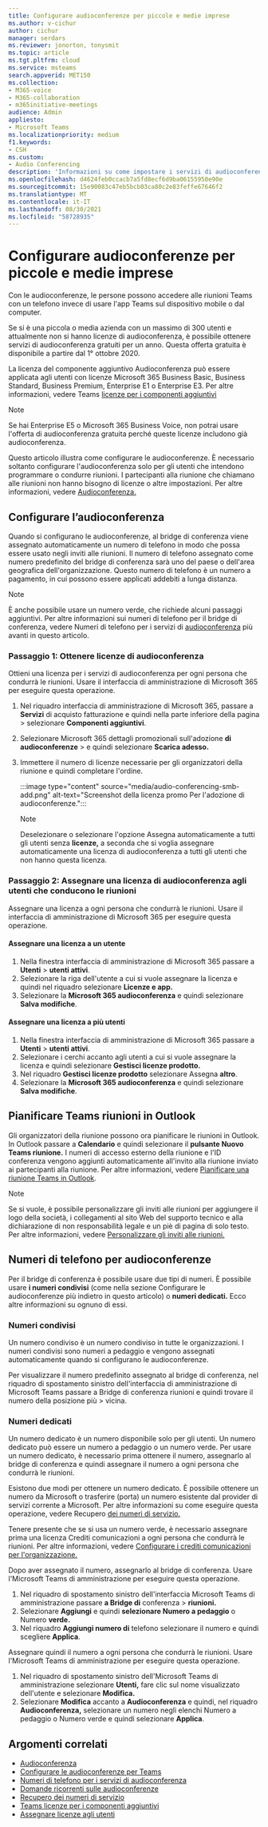 ```yaml
---
title: Configurare audioconferenze per piccole e medie imprese
ms.author: v-cichur
author: cichur
manager: serdars
ms.reviewer: jonorton, tonysmit
ms.topic: article
ms.tgt.pltfrm: cloud
ms.service: msteams
search.appverid: MET150
ms.collection:
- M365-voice
- M365-collaboration
- m365initiative-meetings
audience: Admin
appliesto:
- Microsoft Teams
ms.localizationpriority: medium
f1.keywords:
- CSH
ms.custom:
- Audio Conferencing
description: 'Informazioni su come impostare i servizi di audioconferenza nelle piccole o medie imprese per le persone che devono usare un telefono per accedere alle riunioni. '
ms.openlocfilehash: d4624feb0ccacb7a5fd8ecf6d9ba06155950e90e
ms.sourcegitcommit: 15e90083c47eb5bcb03ca80c2e83feffe67646f2
ms.translationtype: MT
ms.contentlocale: it-IT
ms.lasthandoff: 08/30/2021
ms.locfileid: "58728935"
---
```

# <a name="set-up-audio-conferencing-for-small-and-medium-businesses"></a>Configurare audioconferenze per piccole e medie imprese

Con le audioconferenze, le persone possono accedere alle riunioni Teams con un telefono invece di usare l'app Teams sul dispositivo mobile o dal computer.  

Se si è una piccola o media azienda con un massimo di 300 utenti e attualmente non si hanno licenze di audioconferenza, è possibile ottenere servizi di audioconferenza gratuiti per un anno. Questa offerta gratuita è disponibile a partire dal 1° ottobre 2020.

La licenza del componente aggiuntivo Audioconferenza può essere applicata agli utenti con licenze Microsoft 365 Business Basic, Business Standard, Business Premium, Enterprise E1 o Enterprise E3. Per altre informazioni, vedere Teams [licenze per i componenti aggiuntivi](teams-add-on-licensing/microsoft-teams-add-on-licensing.md)

> [!NOTE]
> Se hai Enterprise E5 o Microsoft 365 Business Voice, non potrai usare l'offerta di audioconferenza gratuita perché queste licenze includono già audioconferenza.

Questo articolo illustra come configurare le audioconferenze. È necessario soltanto configurare l'audioconferenza solo per gli utenti che intendono programmare o condurre riunioni. I partecipanti alla riunione che chiamano alle riunioni non hanno bisogno di licenze o altre impostazioni. Per altre informazioni, vedere [Audioconferenza.](audio-conferencing-in-office-365.md)

## <a name="set-up-audio-conferencing"></a>Configurare l’audioconferenza

Quando si configurano le audioconferenze, al bridge di conferenza viene assegnato automaticamente un numero di telefono in modo che possa essere usato negli inviti alle riunioni. Il numero di telefono assegnato come numero predefinito del bridge di conferenza sarà uno del paese o dell'area geografica dell'organizzazione. Questo numero di telefono è un numero a pagamento, in cui possono essere applicati addebiti a lunga distanza.

> [!NOTE]
> È anche possibile usare un numero verde, che richiede alcuni passaggi aggiuntivi. Per altre informazioni sui numeri di telefono per il bridge di conferenza, vedere Numeri di telefono per i servizi di [audioconferenza](#audio-conferencing-phone-numbers) più avanti in questo articolo.

### <a name="step-1-get-audio-conferencing-licenses"></a>Passaggio 1: Ottenere licenze di audioconferenza

Ottieni una licenza per i servizi di audioconferenza per ogni persona che condurrà le riunioni. Usare il interfaccia di amministrazione di Microsoft 365 per eseguire questa operazione.

1. Nel riquadro interfaccia di amministrazione di Microsoft 365, passare a **Servizi** di acquisto fatturazione e quindi nella parte inferiore della pagina  >  selezionare **Componenti aggiuntivi**.
2. Selezionare Microsoft 365 dettagli promozionali sull'adozione **di audioconferenze**  >  e quindi selezionare **Scarica adesso.**
3. Immettere il numero di licenze necessarie per gli organizzatori della riunione e quindi completare l'ordine.

    :::image type="content" source="media/audio-conferencing-smb-add.png" alt-text="Screenshot della licenza promo Per l'adozione di audioconferenze.":::

    > [!NOTE]
    > Deselezionare o selezionare l'opzione Assegna automaticamente a tutti gli utenti senza **licenze,** a seconda che si voglia assegnare automaticamente una licenza di audioconferenza a tutti gli utenti che non hanno questa licenza.

### <a name="step-2-assign-an-audio-conferencing-license-to-users-who-lead-meetings"></a>Passaggio 2: Assegnare una licenza di audioconferenza agli utenti che conducono le riunioni

Assegnare una licenza a ogni persona che condurrà le riunioni. Usare il interfaccia di amministrazione di Microsoft 365 per eseguire questa operazione.

#### <a name="assign-a-license-to-one-user"></a>Assegnare una licenza a un utente

1. Nella finestra interfaccia di amministrazione di Microsoft 365 passare a **Utenti**  >  **utenti attivi**.  
2. Selezionare la riga dell'utente a cui si vuole assegnare la licenza e quindi nel riquadro selezionare **Licenze e app.**
3. Selezionare la **Microsoft 365 audioconferenza** e quindi selezionare **Salva modifiche**.

#### <a name="assign-a-license-to-multiple-users"></a>Assegnare una licenza a più utenti

1. Nella finestra interfaccia di amministrazione di Microsoft 365 passare a **Utenti**  >  **utenti attivi**.  
2. Selezionare i cerchi accanto agli utenti a cui si vuole assegnare la licenza e quindi selezionare **Gestisci licenze prodotto.**
3. Nel riquadro **Gestisci licenze prodotto** selezionare Assegna **altro**.
4. Selezionare la **Microsoft 365 audioconferenza** e quindi selezionare **Salva modifiche**.  

## <a name="schedule-teams-meetings-in-outlook"></a>Pianificare Teams riunioni in Outlook

Gli organizzatori della riunione possono ora pianificare le riunioni in Outlook. In Outlook passare a **Calendario** e quindi selezionare il **pulsante Nuovo Teams riunione.** I numeri di accesso esterno della riunione e l'ID conferenza vengono aggiunti automaticamente all'invito alla riunione inviato ai partecipanti alla riunione. Per altre informazioni, vedere [Pianificare una riunione Teams in Outlook](https://support.microsoft.com/office/schedule-a-teams-meeting-from-outlook-883cc15c-580f-441a-92ea-0992c00a9b0f).

> [!NOTE]
> Se si vuole, è possibile personalizzare gli inviti alle riunioni per aggiungere il logo della società, i collegamenti al sito Web del supporto tecnico e alla dichiarazione di non responsabilità legale e un piè di pagina di solo testo. Per altre informazioni, vedere [Personalizzare gli inviti alle riunioni.](meeting-settings-in-teams.md#customize-meeting-invitations)

## <a name="audio-conferencing-phone-numbers"></a>Numeri di telefono per audioconferenze

Per il bridge di conferenza è possibile usare due tipi di numeri. È possibile usare **i numeri condivisi** (come nella sezione Configurare le audioconferenze più indietro in questo articolo) o **numeri dedicati.** [](#set-up-audio-conferencing) Ecco altre informazioni su ognuno di essi.

### <a name="shared-numbers"></a>Numeri condivisi

Un numero condiviso è un numero condiviso in tutte le organizzazioni. I numeri condivisi sono numeri a pedaggio e vengono assegnati automaticamente quando si configurano le audioconferenze.

Per visualizzare il numero predefinito assegnato al bridge di conferenza, nel riquadro di spostamento sinistro dell'interfaccia di amministrazione di Microsoft Teams passare a Bridge di conferenza riunioni e quindi trovare il numero della posizione più  >  vicina.

### <a name="dedicated-numbers"></a>Numeri dedicati

Un numero dedicato è un numero disponibile solo per gli utenti. Un numero dedicato può essere un numero a pedaggio o un numero verde. Per usare un numero dedicato, è necessario prima ottenere il numero, assegnarlo al bridge di conferenza e quindi assegnare il numero a ogni persona che condurrà le riunioni.

Esistono due modi per ottenere un numero dedicato. È possibile ottenere un numero da Microsoft o trasferire (porta) un numero esistente dal provider di servizi corrente a Microsoft. Per altre informazioni su come eseguire questa operazione, vedere Recupero [dei numeri di servizio.](getting-service-phone-numbers.md)

Tenere presente che se si usa un numero verde, è necessario assegnare prima una licenza Crediti comunicazioni a ogni persona che condurrà le riunioni. Per altre informazioni, vedere [Configurare i crediti comunicazioni per l'organizzazione.](set-up-communications-credits-for-your-organization.md)

Dopo aver assegnato il numero, assegnarlo al bridge di conferenza. Usare l'Microsoft Teams di amministrazione per eseguire questa operazione.

1. Nel riquadro di spostamento sinistro dell'interfaccia Microsoft Teams di amministrazione passare **a Bridge di** conferenza  >  **riunioni.**
2. Selezionare **Aggiungi** e quindi **selezionare Numero a pedaggio** o Numero **verde.**
3. Nel riquadro **Aggiungi numero di** telefono selezionare il numero e quindi scegliere **Applica**.

Assegnare quindi il numero a ogni persona che condurrà le riunioni. Usare l'Microsoft Teams di amministrazione per eseguire questa operazione.

1. Nel riquadro di spostamento sinistro dell'Microsoft Teams di amministrazione selezionare **Utenti,** fare clic sul nome visualizzato dell'utente e selezionare **Modifica.**
2. Selezionare **Modifica** accanto a **Audioconferenza** e quindi, nel riquadro  **Audioconferenza,** selezionare un numero negli elenchi Numero a pedaggio o Numero verde e quindi selezionare **Applica**. 

## <a name="related-topics"></a>Argomenti correlati

- [Audioconferenza](audio-conferencing-in-office-365.md)
- [Configurare le audioconferenze per Teams](set-up-audio-conferencing-in-teams.md)
- [Numeri di telefono per i servizi di audioconferenza](phone-numbers-for-audio-conferencing-in-teams.md)
- [Domande ricorrenti sulle audioconferenze](audio-conferencing-common-questions.md)
- [Recupero dei numeri di servizio](getting-service-phone-numbers.md)
- [Teams licenze per i componenti aggiuntivi](teams-add-on-licensing/microsoft-teams-add-on-licensing.md)
- [Assegnare licenze agli utenti](/microsoft-365/admin/manage/assign-licenses-to-users)